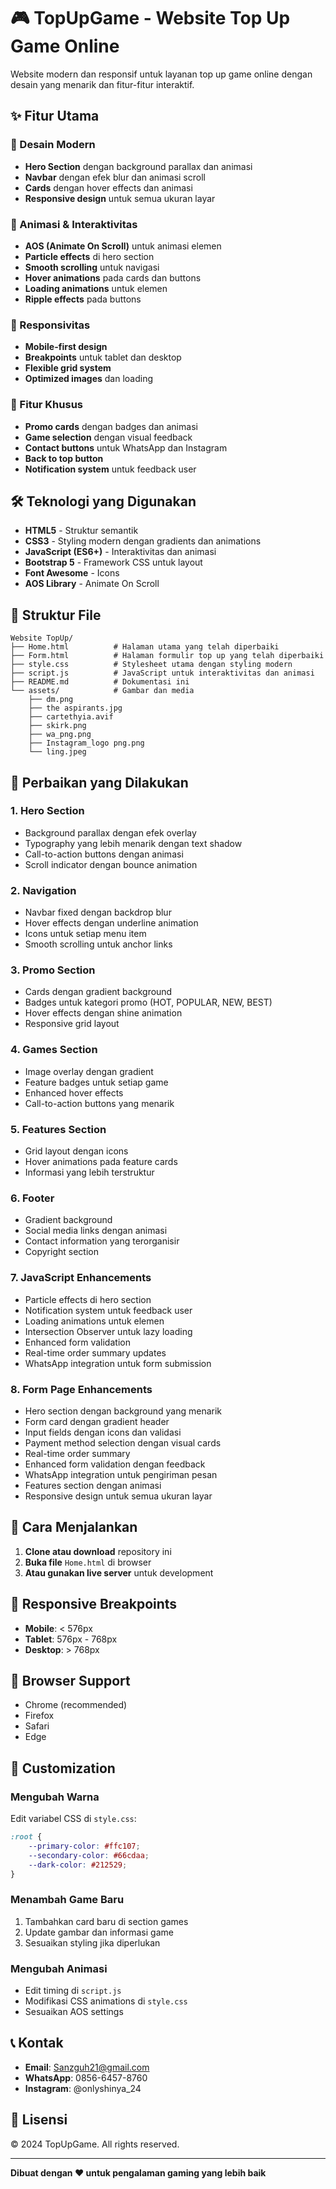 # 🎮 TopUpGame - Website Top Up Game Online

Website modern dan responsif untuk layanan top up game online dengan desain yang menarik dan fitur-fitur interaktif.

## ✨ Fitur Utama

### 🎨 Desain Modern
- **Hero Section** dengan background parallax dan animasi
- **Navbar** dengan efek blur dan animasi scroll
- **Cards** dengan hover effects dan animasi
- **Responsive design** untuk semua ukuran layar

### 🚀 Animasi & Interaktivitas
- **AOS (Animate On Scroll)** untuk animasi elemen
- **Particle effects** di hero section
- **Smooth scrolling** untuk navigasi
- **Hover animations** pada cards dan buttons
- **Loading animations** untuk elemen
- **Ripple effects** pada buttons

### 📱 Responsivitas
- **Mobile-first design**
- **Breakpoints** untuk tablet dan desktop
- **Flexible grid system**
- **Optimized images** dan loading

### 🎯 Fitur Khusus
- **Promo cards** dengan badges dan animasi
- **Game selection** dengan visual feedback
- **Contact buttons** untuk WhatsApp dan Instagram
- **Back to top button**
- **Notification system** untuk feedback user

## 🛠️ Teknologi yang Digunakan

- **HTML5** - Struktur semantik
- **CSS3** - Styling modern dengan gradients dan animations
- **JavaScript (ES6+)** - Interaktivitas dan animasi
- **Bootstrap 5** - Framework CSS untuk layout
- **Font Awesome** - Icons
- **AOS Library** - Animate On Scroll

## 📁 Struktur File

```
Website TopUp/
├── Home.html          # Halaman utama yang telah diperbaiki
├── Form.html          # Halaman formulir top up yang telah diperbaiki
├── style.css          # Stylesheet utama dengan styling modern
├── script.js          # JavaScript untuk interaktivitas dan animasi
├── README.md          # Dokumentasi ini
└── assets/            # Gambar dan media
    ├── dm.png
    ├── the aspirants.jpg
    ├── cartethyia.avif
    ├── skirk.png
    ├── wa_png.png
    ├── Instagram_logo png.png
    └── ling.jpeg
```

## 🎨 Perbaikan yang Dilakukan

### 1. **Hero Section**
- Background parallax dengan efek overlay
- Typography yang lebih menarik dengan text shadow
- Call-to-action buttons dengan animasi
- Scroll indicator dengan bounce animation

### 2. **Navigation**
- Navbar fixed dengan backdrop blur
- Hover effects dengan underline animation
- Icons untuk setiap menu item
- Smooth scrolling untuk anchor links

### 3. **Promo Section**
- Cards dengan gradient background
- Badges untuk kategori promo (HOT, POPULAR, NEW, BEST)
- Hover effects dengan shine animation
- Responsive grid layout

### 4. **Games Section**
- Image overlay dengan gradient
- Feature badges untuk setiap game
- Enhanced hover effects
- Call-to-action buttons yang menarik

### 5. **Features Section**
- Grid layout dengan icons
- Hover animations pada feature cards
- Informasi yang lebih terstruktur

### 6. **Footer**
- Gradient background
- Social media links dengan animasi
- Contact information yang terorganisir
- Copyright section

### 7. **JavaScript Enhancements**
- Particle effects di hero section
- Notification system untuk feedback user
- Loading animations untuk elemen
- Intersection Observer untuk lazy loading
- Enhanced form validation
- Real-time order summary updates
- WhatsApp integration untuk form submission

### 8. **Form Page Enhancements**
- Hero section dengan background yang menarik
- Form card dengan gradient header
- Input fields dengan icons dan validasi
- Payment method selection dengan visual cards
- Real-time order summary
- Enhanced form validation dengan feedback
- WhatsApp integration untuk pengiriman pesan
- Features section dengan animasi
- Responsive design untuk semua ukuran layar

## 🚀 Cara Menjalankan

1. **Clone atau download** repository ini
2. **Buka file** `Home.html` di browser
3. **Atau gunakan live server** untuk development

## 📱 Responsive Breakpoints

- **Mobile**: < 576px
- **Tablet**: 576px - 768px
- **Desktop**: > 768px

## 🎯 Browser Support

- Chrome (recommended)
- Firefox
- Safari
- Edge

## 🔧 Customization

### Mengubah Warna
Edit variabel CSS di `style.css`:
```css
:root {
    --primary-color: #ffc107;
    --secondary-color: #66cdaa;
    --dark-color: #212529;
}
```

### Menambah Game Baru
1. Tambahkan card baru di section games
2. Update gambar dan informasi game
3. Sesuaikan styling jika diperlukan

### Mengubah Animasi
- Edit timing di `script.js`
- Modifikasi CSS animations di `style.css`
- Sesuaikan AOS settings

## 📞 Kontak

- **Email**: Sanzguh21@gmail.com
- **WhatsApp**: 0856-6457-8760
- **Instagram**: @onlyshinya_24

## 📄 Lisensi

© 2024 TopUpGame. All rights reserved.

---

**Dibuat dengan ❤️ untuk pengalaman gaming yang lebih baik** 
